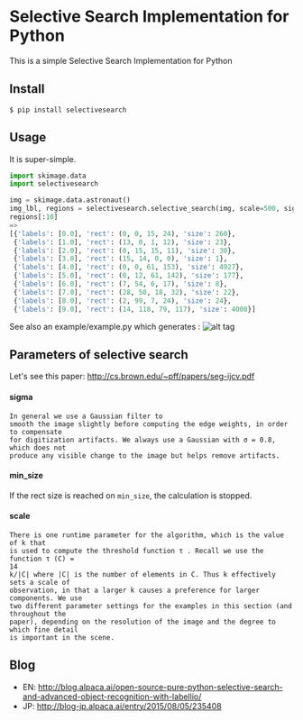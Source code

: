 # Selective Search Implementation for Python

This is a simple Selective Search Implementation for Python

## Install

```
$ pip install selectivesearch
```

## Usage

It is super-simple.

```python
import skimage.data
import selectivesearch

img = skimage.data.astronaut()
img_lbl, regions = selectivesearch.selective_search(img, scale=500, sigma=0.9, min_size=10)
regions[:10]
=>
[{'labels': [0.0], 'rect': (0, 0, 15, 24), 'size': 260},
 {'labels': [1.0], 'rect': (13, 0, 1, 12), 'size': 23},
 {'labels': [2.0], 'rect': (0, 15, 15, 11), 'size': 30},
 {'labels': [3.0], 'rect': (15, 14, 0, 0), 'size': 1},
 {'labels': [4.0], 'rect': (0, 0, 61, 153), 'size': 4927},
 {'labels': [5.0], 'rect': (0, 12, 61, 142), 'size': 177},
 {'labels': [6.0], 'rect': (7, 54, 6, 17), 'size': 8},
 {'labels': [7.0], 'rect': (28, 50, 18, 32), 'size': 22},
 {'labels': [8.0], 'rect': (2, 99, 7, 24), 'size': 24},
 {'labels': [9.0], 'rect': (14, 118, 79, 117), 'size': 4008}]
```

See also an example/example.py which generates :
![alt tag](https://github.com/AlpacaDB/selectivesearch/raw/develop/example/result.png)

## Parameters of selective search

Let's see this paper: http://cs.brown.edu/~pff/papers/seg-ijcv.pdf

#### sigma

```
In general we use a Gaussian filter to
smooth the image slightly before computing the edge weights, in order to compensate
for digitization artifacts. We always use a Gaussian with σ = 0.8, which does not
produce any visible change to the image but helps remove artifacts.
```

#### min_size

If the rect size is reached on `min_size`, the calculation is stopped.

#### scale

```
There is one runtime parameter for the algorithm, which is the value of k that
is used to compute the threshold function τ . Recall we use the function τ (C) =
14
k/|C| where |C| is the number of elements in C. Thus k effectively sets a scale of
observation, in that a larger k causes a preference for larger components. We use
two different parameter settings for the examples in this section (and throughout the
paper), depending on the resolution of the image and the degree to which fine detail
is important in the scene.
```

## Blog
- EN: http://blog.alpaca.ai/open-source-pure-python-selective-search-and-advanced-object-recognition-with-labellio/
- JP: http://blog-jp.alpaca.ai/entry/2015/08/05/235408

